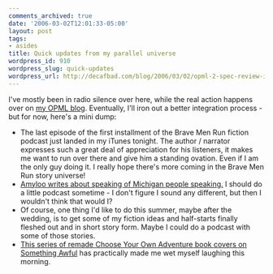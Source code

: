 ```yaml
---
comments_archived: true
date: '2006-03-02T12:01:33-05:00'
layout: post
tags:
- asides
title: Quick updates from my parallel universe
wordpress_id: 910
wordpress_slug: quick-updates
wordpress_url: http://decafbad.com/blog/2006/03/02/opml-2-spec-review-in-progress
---
```

 <p>I've mostly been in radio silence over here, while the real action happens over on <a href="http://blogs.opml.org/decafbad/">my OPML blog</a>.  Eventually, I'll iron out a better integration process - but for now, here's a mini dump:</p>
     <ul>
     <li>
     <span>The last episode of the first installment of the <a hreef="http://www.bravemenrun.com/">Brave Men Run</a> fiction podcast just landed in my iTunes tonight.  The author / narrator expresses such a great deal of appreciation for his listeners, it makes me want to run over there and give him a standing ovation.  Even if I am the only guy doing it.  I really hope there's more coming in the <a hreef="http://www.bravemenrun.com/">Brave Men Run</a> story universe!</span>
     </li>
     <li>
     <span><a href="http://blogs.opml.org/amyloo/2006/02/28#speakingOfMichiganPeopleSpeaking">Amyloo writes about speaking of Michigan people speaking.</a>  I should do a little podcast sometime - I don't figure I sound any different, but then I wouldn't think that would I?</span>
     </li>
     <li>
     <span>Of course, one thing I'd like to do this summer, maybe after the wedding, is to get some of my fiction ideas and half-starts finally fleshed out and in short story form.  Maybe I could do a podcast with some of those stories.</span>
     </li>
     <li>
     <span><a href="http://www.somethingawful.com/articles.php?a=2777&p=">This series of remade Choose Your Own Adventure book covers on Something Awful</a> has practically made me wet myself laughing this morning.</span>
     </li>
     </ul>
